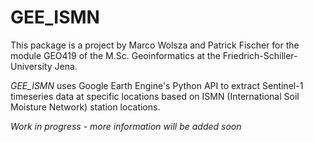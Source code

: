 # GEE_ISMN

This package is a project by Marco Wolsza and Patrick Fischer for the module GEO419 of the M.Sc. Geoinformatics at the Friedrich-Schiller-University Jena.

*GEE_ISMN* uses Google Earth Engine's Python API to extract Sentinel-1 timeseries data at specific locations based on ISMN (International Soil Moisture Network) station locations.

*Work in progress - more information will be added soon*
